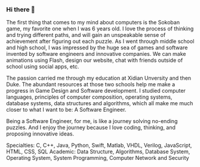 ### Hi there 👋

<!--
**yuy-e/yuy-e** is a ✨ _special_ ✨ repository because its `README.md` (this file) appears on your GitHub profile.

Here are some ideas to get you started:

- 🔭 I’m currently working on ...
- 🌱 I’m currently learning ...
- 👯 I’m looking to collaborate on ...
- 🤔 I’m looking for help with ...
- 💬 Ask me about ...
- 📫 How to reach me: ...
- 😄 Pronouns: ...
- ⚡ Fun fact: ...
-->

<!-- :computer: :musical_keyboard: :camera: :luggage: :roller_coaster:-->

The first thing that comes to my mind about computers is the Sokoban game, my favorite one when I was 6 years old. I love the process of thinking and trying different paths, and will gain an unspeakable sense of achievement after figuring out each puzzle. As I went through middle school and high school, I was impressed by the huge sea of games and software invented by software engineers and innovative companies. We can make animations using Flash, design our website, chat with friends outside of school using social apps, etc.

The passion carried me through my education at Xidian Unversity and then Duke. The abundant resources at those two schools help me make a progress in Game Design and Software development. I studied computer languages, principles of computer composition, operating systems, database systems, data structures and algorithms, which all make me much closer to what I want to be: A Software Engineer.

Being a Software Engineer, for me, is like a journey solving no-ending puzzles. And I enjoy the journey because I love coding, thinking, and proposing innovative ideas.

Specialties: C, C++, Java, Python, Swift, Matlab, VHDL, Verilog, JavaScript, HTML, CSS, SQL
Academic: Data Structure, Algorithms, Database System, Operating System, System Programming, Computer Network and Security

